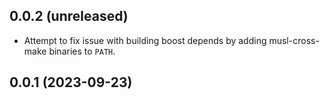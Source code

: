 ## 0.0.2 (unreleased)


- Attempt to fix issue with building boost depends by adding musl-cross-make binaries to `PATH`.


## 0.0.1 (2023-09-23)
